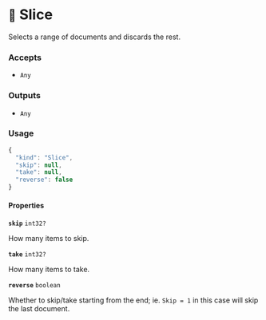 # <small>:nut_and_bolt:</small> Slice

Selects a range of documents and discards the rest.

### Accepts

  - `Any`

### Outputs

  - `Any`

### Usage

```js
{
  "kind": "Slice",
  "skip": null,
  "take": null,
  "reverse": false
}
```
#### Properties

**`skip`**  `int32?`

How many items to skip.


**`take`**  `int32?`

How many items to take.


**`reverse`**  `boolean`

Whether to skip/take starting from the end; ie. `Skip = 1` in this case will skip the last document.


